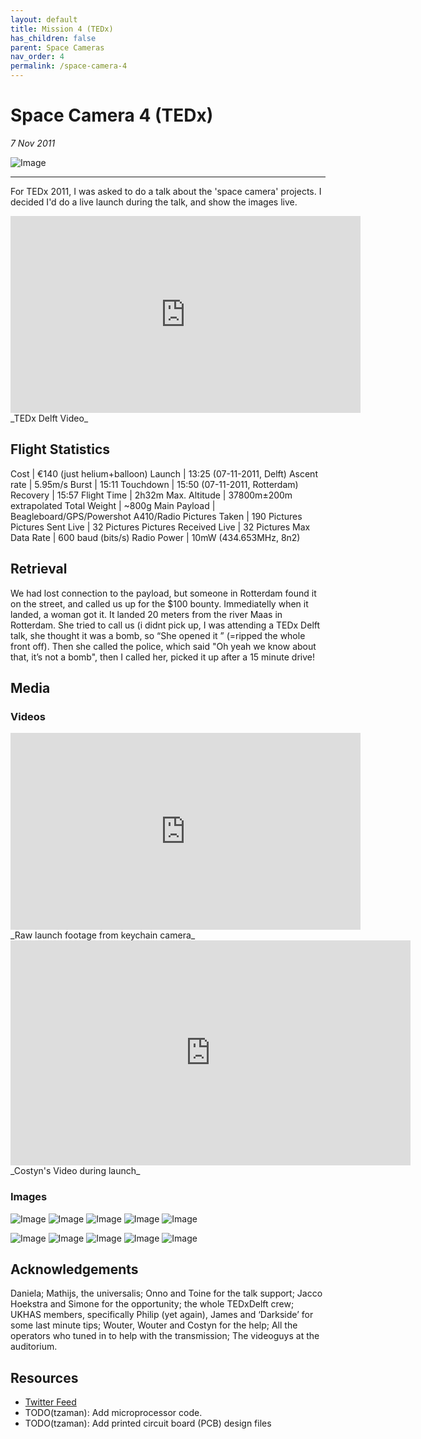 ```yaml
---
layout: default
title: Mission 4 (TEDx)
has_children: false
parent: Space Cameras
nav_order: 4
permalink: /space-camera-4
---
```


# Space Camera 4 (TEDx)

*7 Nov 2011*<br />

![Image](docs/space-cameras/4/space-camera-4-pres-1.jpg)

-----

For TEDx 2011, I was asked to do a talk about the 'space camera' projects. I decided I'd do a 
live launch during the talk, and show the images live.

<iframe width="560" height="315" src="https://www.youtube.com/embed/kShT_Z3GJSU" frameborder="0" allow="accelerometer; autoplay; encrypted-media; gyroscope; picture-in-picture" allowfullscreen></iframe>
_TEDx Delft Video_

## Flight Statistics

Cost |	€140 (just helium+balloon)
Launch |	13:25 (07-11-2011, Delft)
Ascent rate |	5.95m/s
Burst |	15:11
Touchdown |	15:50 (07-11-2011, Rotterdam)
Recovery |	15:57
Flight Time |	2h32m
Max. Altitude |	37800m±200m extrapolated
Total Weight |	~800g
Main Payload |	Beagleboard/GPS/Powershot A410/Radio
Pictures Taken |	190 Pictures
Pictures Sent Live |	32 Pictures
Pictures Received Live |	32 Pictures
Max Data Rate |	600 baud (bits/s)
Radio Power |	10mW (434.653MHz, 8n2)

## Retrieval

We had lost connection to the payload, but someone in Rotterdam found it on the street, and
called us up for the $100 bounty. Immediatelly when it landed, a woman got it. It landed 20 meters
from the river Maas in Rotterdam. She tried to call us (i didnt pick up, I was attending a
TEDx Delft talk, she thought it was a bomb, so “She opened it ” (=ripped the whole front off).
Then she called the police, which said "Oh yeah we know about that, it’s not a bomb", then I 
called her, picked it up after a 15 minute drive!

## Media

### Videos

<iframe width="560" height="315" src="https://www.youtube.com/embed/0tAns8WuWxk" frameborder="0" allow="accelerometer; autoplay; encrypted-media; gyroscope; picture-in-picture" allowfullscreen></iframe>
_Raw launch footage from keychain camera_

<iframe src="https://player.vimeo.com/video/31751171" width="640" height="360" frameborder="0" webkitallowfullscreen mozallowfullscreen allowfullscreen></iframe>
_Costyn's Video during launch_

### Images

![Image](docs/space-cameras/4/space-camera-4-payload-trajectory.jpg)
![Image](docs/space-cameras/4/space-camera-4-launch-1.jpg)
![Image](docs/space-cameras/4/space-camera-4-launch-2.jpg)
![Image](docs/space-cameras/4/space-camera-4-mobo.JPG)
![Image](docs/space-cameras/4/space-camera-4-payload-studio-1.jpg)
<!-- ![Image](docs/space-cameras/4/space-camera-4-pres-1.jpg) -->
![Image](docs/space-cameras/4/space-camera-4-pres-2.jpg)
![Image](docs/space-cameras/4/space-camera-4-pres-3.jpg)
![Image](docs/space-cameras/4/space-camera-4-recovery-1.jpg)
![Image](docs/space-cameras/4/space-camera-4-recovery-2.jpg)
![Image](docs/space-cameras/4/space-camera-4-tracker.jpg)

## Acknowledgements

Daniela; Mathijs, the universalis; Onno and Toine for the talk support; Jacco Hoekstra and Simone for the opportunity; the whole TEDxDelft crew; UKHAS members, specifically Philip (yet again), James and ‘Darkside’ for some last minute tips; Wouter, Wouter and Costyn for the help; All the operators who tuned in to help with the transmission; The videoguys at the auditorium.

## Resources

* [Twitter Feed](docs/space-cameras/4/space-camera-4-twitter-feed.jpg)
* TODO(tzaman): Add microprocessor code.
* TODO(tzaman): Add printed circuit board (PCB) design files